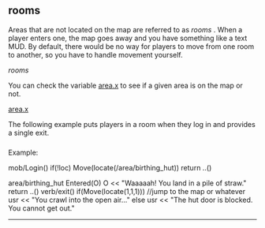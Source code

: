 

 rooms
-------



 Areas that are not located on the map are referred to as
 *rooms* 
 .
When a player enters one, the map goes away and you have something like a text
MUD. By default, there would be no way for players to move from one room to
another, so you have to handle movement yourself.



*rooms*

 You can check the variable
 [area.x](#/atom/var/x) 
 to see if a
given area is on the map or not.



[area.x](#/atom/var/x)

 The following example puts players in a room when they log in and provides
a single exit.



### 
 Example:



 mob/Login()
 if(!loc) Move(locate(/area/birthing\_hut))
 return ..()

area/birthing\_hut
 Entered(O)
 O << "Waaaaah! You land in a pile of straw."
 return ..()
 verb/exit()
 if(Move(locate(1,1,1))) //jump to the map or whatever
 usr << "You crawl into the open air..."
 else
 usr << "The hut door is blocked. You cannot get out."



---


